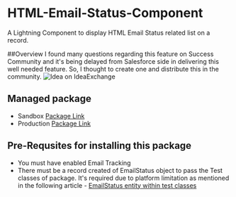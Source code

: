 # HTML-Email-Status-Component
A Lightning Component to display HTML Email Status related list on a record.

##Overview
I found many questions regarding this feature on Success Community and it's being delayed from Salesforce side in delivering this well needed feature. So, I thought to create one and distribute this in the community.
![Idea on IdeaExchange](https://image.prntscr.com/image/fwSvW2R_QaOzKUGOxt9m9w.png)

## Managed package
- Sandbox [Package Link](https://test.salesforce.com/packaging/installPackage.apexp?p0=04t7F000001yevB)
- Production [Package Link](https://login.salesforce.com/packaging/installPackage.apexp?p0=04t7F000001yevB)

## Pre-Requsites for installing this package
- You must have enabled Email Tracking 
- There must be a record created of EmailStatus object to pass the Test classes of package. It's required due to platform limitation as mentioned in the following article - 
[EmailStatus entity within test classes](https://help.salesforce.com/articleView?id=000247964&language=en_US&type=1)

